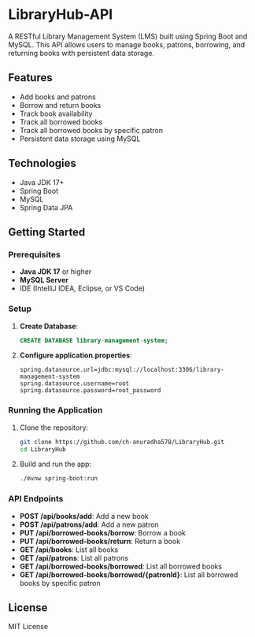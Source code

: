 # LibraryHub-API

A RESTful Library Management System (LMS) built using Spring Boot and MySQL. This API allows users to manage books, patrons, borrowing, and returning books with persistent data storage.

## Features

- Add books and patrons
- Borrow and return books
- Track book availability 
- Track all borrowed books
- Track all borrowed books by specific patron
- Persistent data storage using MySQL

## Technologies

- Java JDK 17+
- Spring Boot
- MySQL
- Spring Data JPA

## Getting Started

### Prerequisites

- **Java JDK 17** or higher
- **MySQL Server**
- IDE (IntelliJ IDEA, Eclipse, or VS Code)

### Setup

1. **Create Database**:

    ```sql
    CREATE DATABASE library-management-system;
    ```

2. **Configure application.properties**:

    ```properties
    spring.datasource.url=jdbc:mysql://localhost:3306/library-management-system
    spring.datasource.username=root
    spring.datasource.password=root_password
    ```

### Running the Application

1. Clone the repository:

    ```bash
    git clone https://github.com/ch-anuradha578/LibraryHub.git
    cd LibraryHub
    ```

2. Build and run the app:

    ```bash
    ./mvnw spring-boot:run
    ```

### API Endpoints

- **POST /api/books/add**: Add a new book
- **POST /api/patrons/add**: Add a new patron
- **PUT /api/borrowed-books/borrow**: Borrow a book
- **PUT /api/borrowed-books/return**: Return a book
- **GET /api/books**: List all books
- **GET /api/patrons**: List all patrons
- **GET /api/borrowed-books/borrowed**: List all borrowed books
- **GET /api/borrowed-books/borrowed/{patronId}**: List all borrowed books by specific patron

## License

MIT License
